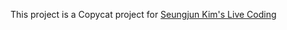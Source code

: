 This project is a Copycat project for [Seungjun Kim's Live Coding](https://www.youtube.com/watch?v=5yP9Se1M1ZE)